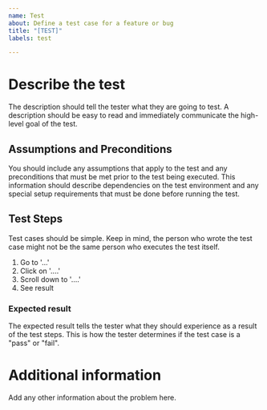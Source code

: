 ```yaml
---
name: Test
about: Define a test case for a feature or bug
title: "[TEST]"
labels: test

---
```


# Describe the test
The description should tell the tester what they are going to test. A description should be easy to read and immediately communicate the high-level goal of the test.

## Assumptions and Preconditions
You should include any assumptions that apply to the test and any preconditions that must be met prior to the test being executed. This information should describe dependencies on the test environment and any special setup requirements that must be done before running the test.

## Test Steps
Test cases should be simple. Keep in mind, the person who wrote the test case might not be the same person who executes the test itself.
1. Go to '...'
2. Click on '....'
3. Scroll down to '....'
4. See result

### Expected result
The expected result tells the tester what they should experience as a result of the test steps. This is how the tester determines if the test case is a "pass" or "fail".

# Additional information
Add any other information about the problem here.
